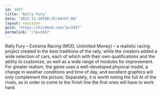 ```yaml
---
id: 3457
title: 'Rally Fury'
date: '2022-11-24T00:35:04+07:00'
layout: revision
guid: 'https://kindmod.com/?p=3457'
permalink: '/?p=3457'
---
```


Rally Fury – Extreme Racing (MOD, Unlimited Money) – a realistic racing project created in the best traditions of the rally, while the creators added a wide selection of cars, each of which with their own qualifications and the ability to customize, as well as a wide range of modules for improvement. For greater realism, the game uses a well-developed physical model, a change in weather conditions and time of day, and excellent graphics will only complement the picture. Separately, it is worth noting the full AI of the rivals, so in order to come to the finish line the first ones will have to work hard.